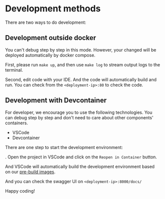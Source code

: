 # Development methods

There are two ways to do development:


## Development outside docker

You can't debug step by step in this mode. However, your changed will be deployed automatically by docker compose.

First, please run `make up`, and then use `make log` to stream output logs to the terminal.

Second, edit code with your IDE. And the code will automatically build and run. You can check from the `<deployment-ip>:80` to check the code.


## Development with Devcontainer

For developer, we encourage you to use the following technologies. You can debug step by step and don't need to care about other components' containers.

* VSCode
* Devcontainer

There are one step to start the development environment:

. Open the project in VSCode and click on the `Reopen in Container` button.

And VSCode will automatically build the development environment based on our [pre-build images](https://hub.docker.com/r/gclub/skywardai/tags).

And you can check the swagger UI on `<deployment-ip>:8000/docs/`


Happy coding!
